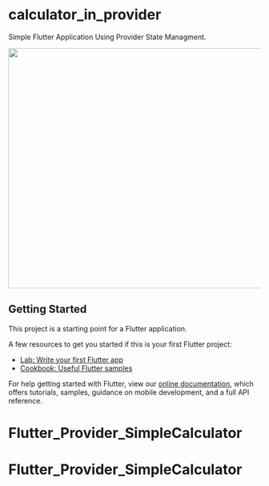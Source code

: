 # calculator_in_provider

Simple Flutter Application Using Provider State Managment.


<img src="https://drive.google.com/file/d/1oq6quhsT_IGpspYygNiXms2XfeN1bYiq/preview" width="640" height="480" />

## Getting Started

This project is a starting point for a Flutter application.

A few resources to get you started if this is your first Flutter project:

- [Lab: Write your first Flutter app](https://flutter.dev/docs/get-started/codelab)
- [Cookbook: Useful Flutter samples](https://flutter.dev/docs/cookbook)

For help getting started with Flutter, view our
[online documentation](https://flutter.dev/docs), which offers tutorials,
samples, guidance on mobile development, and a full API reference.
# Flutter_Provider_SimpleCalculator
# Flutter_Provider_SimpleCalculator
